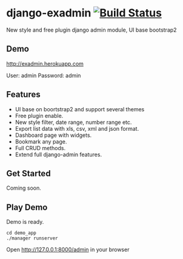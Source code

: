 django-exadmin [![Build Status](https://travis-ci.org/sshwsfc/django-exadmin.png?branch=master)](https://travis-ci.org/sshwsfc/django-exadmin)
==============

New style and free plugin django admin module, UI base bootstrap2

Demo
----

http://exadmin.herokuapp.com

User: admin
Password: admin

Features
--------

* UI base on boortstrap2 and support several themes
* Free plugin enable.
* New style filter, date range, number range etc.
* Export list data with xls, csv, xml and json format.
* Dashboard page with widgets.
* Bookmark any page.
* Full CRUD methods.
* Extend full django-admin features.


Get Started
-----------

Coming soon.


Play Demo
---------

Demo is ready.

    cd demo_app
    ./manager runserver

Open http://127.0.0.1:8000/admin in your browser


